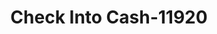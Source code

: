 ---
f_zip-code: 50158
f_state-code: IA
title: Check Into Cash-11920
f_phone: 641-752-2806
f_city-only: Marshalltown
f_address: 50 Lafrentz Marshalltown
f_location-unique-id: '11920'
slug: check-into-cash-11920
updated-on: '2024-05-30T13:46:58.046Z'
created-on: '2024-05-30T13:36:59.803Z'
published-on: '2024-05-30T13:54:32.469Z'
f_city-state: cms/city/marshalltown-ia.md
f_company: cms/company/check-into-cash.md
f_state: cms/state/iowa.md
layout: '[payday-loan].html'
tags: payday-loan
---